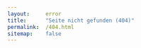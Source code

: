 ```yaml
---
layout:     error
title:      "Seite nicht gefunden (404)"
permalink:  /404.html
sitemap:    false
---
```

